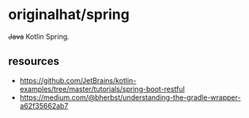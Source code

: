 # originalhat/spring

~~Java~~ Kotlin Spring.

## resources

* https://github.com/JetBrains/kotlin-examples/tree/master/tutorials/spring-boot-restful
* https://medium.com/@bherbst/understanding-the-gradle-wrapper-a62f35662ab7

